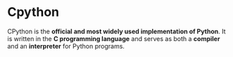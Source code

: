 # Cpython
CPython is the **official and most widely used implementation of Python**. It is written in the **C programming language** and serves as both a **compiler** and an **interpreter** for Python programs.
